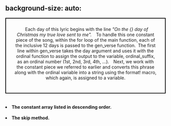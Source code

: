 
<head>
</head>
<body>

<h2>background-size: auto:</h2>
<div style="border: 2px solid black;padding: 25px;background: url(images/SnowFalling.gif);background-repeat: no-repeat;background-size: cover;text-align: center;>
  <h1>The 12 Days of Christmas</h1>
  <p>Written in Rust</p>
  <details>
  <summary>&ensp;Click to view an explanation of this program </summary><p></p>
  
  Programatically, "The 12 Days of Christmas" has been constructed in different programming languages including Rust.  The following is my rendition written in Rust.
  <br>
  &ensp;Each day of this lyric begins with the line _"On the {} day of Christmas my true love sent to me"._&ensp;&ensp;To handle this one constant piece of the song, within the for loop of the main function, each of the inclusive 12 days is passed to the gen_verse function.&ensp;The first line within gen_verse takes the day argument and uses it with the ordinal function to assign the output to the variable, ordinal_suffix, as an ordinal number (1st, 2nd, 3rd, 4th, ...).&ensp;&ensp;Next, we work with the constant piece we referred to earlier and converts this phrase along with the ordinal variable into a string using the format! macro, which again, is assigned to a variable.
  </div>
  <br> <br>
  <b><li>The constant array listed in descending order.</li></b><br> 
  <b><li>The skip method.</b></li>
</ol>
<p></p></details>
<br>
</div>



</body>
<br><br><br><br><br><br><br>

